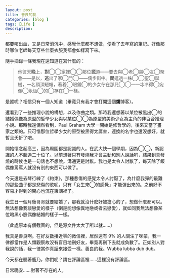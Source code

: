 ```yaml
---
layout: post
title: 善良的我
categories: [blog ]
tags: [Life ]
description:
---
```


都要咳出血，又是日常消沉中，感覺什麼都不想做，便看了去年寫的筆記。好像那時哪位老師每天穿些什麼衣服我都會如樣寫下來。

隨手摘錄一條我現在還知道在寫什麼的：

> 他彼天**晚**上，**對**◯◯家裡◯◯那位**謊**道——要去與◯老◯朋◯友◯聚會——是以，**逃**出了家◯門◯——偊步街中。**閒**逛過一株◯◯聖◯誕樹，一名頭頂短帽，著着◯眼鏡◯的少女佇在那兒◯◯——冰冷得◯宛像◯永恆◯的◯存在◯一樣。

是誰呢？相信只有一個人知道（畢竟只有我才會打開這個**爛**博客）。

還看到了一些推理小說的構想，以及作曲之類。那時我還想著以某位被黑出◯的結婚偶像為原型的哲學少女與以某位◯◯為原型的美術少女為主角的非百合推理小說。那時我還偶然看到，Paul Graham 大學一開始是修哲學的，後來又當了畫家之類的。只可惜那位哲學少女的原型被黑得太厲害，連換的名字也還沒想好，就暫且夭折了吧。

開始懷念起高三，因為周圍都是認識的人。在武大快一個學期，因為◯◯，新認識的人不超過二十位了。以前想著只有發燒我才會主動和別人說話吧，結果到真發燒的時候也是一句話也不想說。溝通更是討厭。我也是太令人討厭了，每天除了飯偶像罵罵人就沒有別的東西可以做了。

今天還是去琴行練了《約束》，那種悲傷的感覺太令人討厭了，為什麼我彈的最難的那些曲子都是悲傷的歌呢，只有「女生來◯的感覺」才能彈出來的。之前好不容易才得到的開心也沉在東湖裡了。

我生日一個月後哥哥就要結婚了，那我就沒什麼好被擔心的了，想做什麼都可以。無法想像我談戀愛的樣子（倒是能想像異地戀或者云戀愛），就如同我無法想像某位暗黑小臉偶像結婚的樣子一樣。

（此處原本有個截圖的，但是源文件太大了所以就……）

我真是善良啊。在好友數接近零的微信裡，居然還有 9% 的人關注了咪蒙，我一律都當作是人類觀察故沒有盲目地刪好友，畢竟再刪下去就成負數了。正如別人對我說的話，我一律當作真話來接受一樣。善良的我。Wubba lubba dub dub。

今天都在聽著鹿乃，你們呢？請在評論區裡……這裡沒有評論區。

日常晚安……對著不存在的人。
